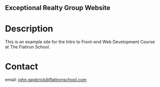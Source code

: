 Exceptional Realty Group Website
---
# Description 

This is an example site for the Intro to Front-end Web Development Course at The Flatiron School.

# Contact

email: john.gaybrick@flatironschool.com